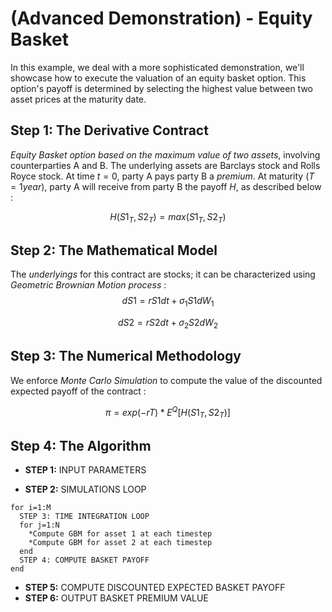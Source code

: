 # (Advanced Demonstration) - Equity Basket
In this example, we deal with a more sophisticated demonstration, we'll showcase how to execute the valuation of an equity basket option. This option's payoff is determined by selecting the highest value between two asset prices at the maturity date.

## Step 1: The Derivative Contract
*Equity Basket option based on the maximum value of two assets*, involving counterparties A and B. The underlying assets are Barclays stock and Rolls Royce stock. At time $t=0$, party A pays party B a *premium*. At maturity $(T=1 year)$, party A will receive from party B the payoff $H$, as described below :

$$H(S1_T, S2_T) = max(S1_T, S2_T) $$

## Step 2: The Mathematical Model
The *underlyings* for this contract are stocks; it can be characterized using *Geometric Brownian Motion process* :
$$dS1 = rS1dt + \sigma_1 S1dW_1 $$

$$dS2 = rS2dt + \sigma_2 S2dW_2 $$

## Step 3: The Numerical Methodology
We enforce *Monte Carlo Simulation* to compute the value of the discounted expected payoff of the contract :

$$\pi = exp(-rT) * E^Q[H(S1_T, S2_T)] $$

## Step 4: The Algorithm
- **STEP 1:** INPUT PARAMETERS

- **STEP 2:** SIMULATIONS LOOP
```plaintext
for i=1:M
  STEP 3: TIME INTEGRATION LOOP
  for j=1:N
    *Compute GBM for asset 1 at each timestep
    *Compute GBM for asset 2 at each timestep
  end
  STEP 4: COMPUTE BASKET PAYOFF
end
```
- **STEP 5:** COMPUTE DISCOUNTED EXPECTED BASKET PAYOFF
- **STEP 6:** OUTPUT BASKET PREMIUM VALUE
